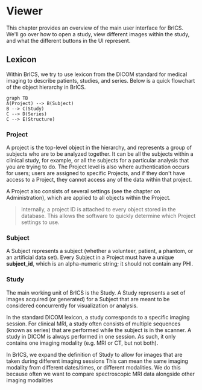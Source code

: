 # Viewer

This chapter provides an overview of the main user interface for BrICS. We'll go over how to open a study, view different images within the study, and what the different buttons in the UI represent.

## Lexicon

Within BrICS, we try to use lexicon from the DICOM standard for medical imaging to describe patients, studies, and series. Below is a quick flowchart of the object hierarchy in BrICS.

```mermaid
graph TB
A(Project) --> B(Subject)
B --> C(Study)
C --> D(Series)
C --> E(Structure)
```
### Project
A project is the top-level object in the hierarchy, and represents a group of subjects who are to be analyzed together. It can be all the subjects within a clinical study, for example, or all the subjects for a particular analysis that you are trying to do. The Project level is also where authentication occurs for users; users are assigned to specific Projects, and if they don't have access to a Project, they  cannot access any of the data within that project.

A Project also consists of several settings (see the chapter on Administration), which are applied to all objects within the Project.
> Internally, a project ID is attached to every object stored in the database. This allows the software to quickly determine which Project settings to use.

### Subject

A Subject represents a subject (whether a volunteer, patient, a phantom, or an artificial data set). Every Subject in a Project must have a unique **subject_id**, which is an alpha-numeric string; it should not contain any PHI.

### Study
The main working unit of BrICS is the Study. A Study represents a set of images acquired (or generated) for a Subject that are meant to be considered concurrently for visualization or analysis.

In the standard DICOM lexicon, a study corresponds to a specific imaging session. For clinical MRI, a study often consists of multiple sequences (known as series) that are performed while the subject is in the scanner. A study in DICOM is always performed in one session. As such, it only contains one imaging modality (e.g. MRI or CT, but not both).

In BrICS, we expand the definition of Study to allow for images that are taken during different imaging sessions This can mean the same imaging modality from different dates/times, or different modalities. We do this because often we want to compare spectroscopic MRI data alongside other imaging modalities 
<!--stackedit_data:
eyJoaXN0b3J5IjpbLTUyNTc4Nzk5NSw1NTY2OTQ0NDRdfQ==
-->